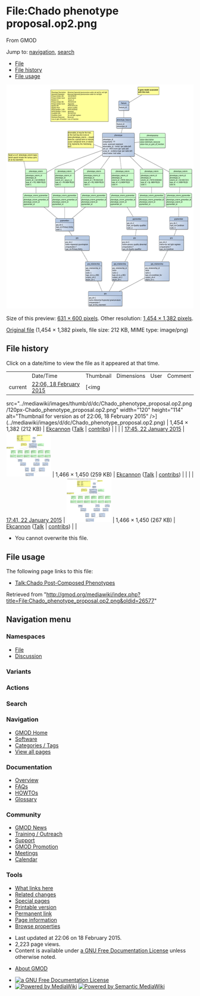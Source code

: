 <div id="mw-page-base" class="noprint">

</div>

<div id="mw-head-base" class="noprint">

</div>

<div id="content" class="mw-body" role="main">

<span id="top"></span>

<div id="mw-js-message" style="display:none;">

</div>



# <span dir="auto">File:Chado phenotype proposal.op2.png</span>

<div id="bodyContent">

<div id="siteSub">

From GMOD

</div>

<div id="contentSub">

</div>

<div id="jump-to-nav" class="mw-jump">

Jump to: [navigation](#mw-navigation), [search](#p-search)

</div>

<div id="mw-content-text">

- [File](#file)
- [File history](#filehistory)
- [File usage](#filelinks)

<div id="file" class="fullImageLink">

[<img
src="../mediawiki/images/thumb/d/dc/Chado_phenotype_proposal.op2.png/631px-Chado_phenotype_proposal.op2.png"
srcset="../mediawiki/images/thumb/d/dc/Chado_phenotype_proposal.op2.png/947px-Chado_phenotype_proposal.op2.png 1.5x, ../mediawiki/images/thumb/d/dc/Chado_phenotype_proposal.op2.png/1262px-Chado_phenotype_proposal.op2.png 2x"
width="631" height="600" alt="File:Chado phenotype proposal.op2.png" />](../mediawiki/images/d/dc/Chado_phenotype_proposal.op2.png)

<div class="mw-filepage-resolutioninfo">

Size of this preview: <a
href="../mediawiki/images/thumb/d/dc/Chado_phenotype_proposal.op2.png/631px-Chado_phenotype_proposal.op2.png"
class="mw-thumbnail-link">631 × 600 pixels</a>.
<span class="mw-filepage-other-resolutions">Other resolution:
<a href="../mediawiki/images/d/dc/Chado_phenotype_proposal.op2.png"
class="mw-thumbnail-link">1,454 × 1,382 pixels</a>.</span>

</div>

</div>

<div class="fullMedia">

<a href="../mediawiki/images/d/dc/Chado_phenotype_proposal.op2.png"
class="internal" title="Chado phenotype proposal.op2.png">Original
file</a> ‎<span class="fileInfo">(1,454 × 1,382 pixels, file size: 212
KB, MIME type: image/png)</span>

</div>

<div id="mw-imagepage-content" class="mw-content-ltr" lang="en"
dir="ltr">

</div>

## File history

<div id="mw-imagepage-section-filehistory">

Click on a date/time to view the file as it appeared at that time.

|  |  |  |  |  |  |
|----|----|----|----|----|----|
|  | Date/Time | Thumbnail | Dimensions | User | Comment |
| current | [22:06, 18 February 2015](../mediawiki/images/d/dc/Chado_phenotype_proposal.op2.png) | [<img
src="../mediawiki/images/thumb/d/dc/Chado_phenotype_proposal.op2.png/120px-Chado_phenotype_proposal.op2.png"
width="120" height="114"
alt="Thumbnail for version as of 22:06, 18 February 2015" />](../mediawiki/images/d/dc/Chado_phenotype_proposal.op2.png) | 1,454 × 1,382 <span style="white-space: nowrap;">(212 KB)</span> | <a
href="http://gmod.org/mediawiki/index.php?title=User:Ekcannon&amp;action=edit&amp;redlink=1"
class="new mw-userlink"
title="User:Ekcannon (page does not exist)">Ekcannon</a> <span style="white-space: nowrap;"> <span class="mw-usertoollinks">(<a
href="http://gmod.org/mediawiki/index.php?title=User_talk:Ekcannon&amp;action=edit&amp;redlink=1"
class="new" title="User talk:Ekcannon (page does not exist)">Talk</a> \| [contribs](Special:Contributions/Ekcannon "Special:Contributions/Ekcannon"))</span></span> |  |
|  | [17:45, 22 January 2015](../mediawiki/images/archive/d/dc/20150218220630!Chado_phenotype_proposal.op2.png) | [<img
src="../mediawiki/images/thumb/archive/d/dc/20150218220630!Chado_phenotype_proposal.op2.png/120px-Chado_phenotype_proposal.op2.png"
width="120" height="119"
alt="Thumbnail for version as of 17:45, 22 January 2015" />](../mediawiki/images/archive/d/dc/20150218220630!Chado_phenotype_proposal.op2.png) | 1,466 × 1,450 <span style="white-space: nowrap;">(259 KB)</span> | <a
href="http://gmod.org/mediawiki/index.php?title=User:Ekcannon&amp;action=edit&amp;redlink=1"
class="new mw-userlink"
title="User:Ekcannon (page does not exist)">Ekcannon</a> <span style="white-space: nowrap;"> <span class="mw-usertoollinks">(<a
href="http://gmod.org/mediawiki/index.php?title=User_talk:Ekcannon&amp;action=edit&amp;redlink=1"
class="new" title="User talk:Ekcannon (page does not exist)">Talk</a> \| [contribs](Special:Contributions/Ekcannon "Special:Contributions/Ekcannon"))</span></span> |  |
|  | [17:41, 22 January 2015](../mediawiki/images/archive/d/dc/20150122174529!Chado_phenotype_proposal.op2.png) | [<img
src="../mediawiki/images/thumb/archive/d/dc/20150122174529!Chado_phenotype_proposal.op2.png/120px-Chado_phenotype_proposal.op2.png"
width="120" height="119"
alt="Thumbnail for version as of 17:41, 22 January 2015" />](../mediawiki/images/archive/d/dc/20150122174529!Chado_phenotype_proposal.op2.png) | 1,466 × 1,450 <span style="white-space: nowrap;">(267 KB)</span> | <a
href="http://gmod.org/mediawiki/index.php?title=User:Ekcannon&amp;action=edit&amp;redlink=1"
class="new mw-userlink"
title="User:Ekcannon (page does not exist)">Ekcannon</a> <span style="white-space: nowrap;"> <span class="mw-usertoollinks">(<a
href="http://gmod.org/mediawiki/index.php?title=User_talk:Ekcannon&amp;action=edit&amp;redlink=1"
class="new" title="User talk:Ekcannon (page does not exist)">Talk</a> \| [contribs](Special:Contributions/Ekcannon "Special:Contributions/Ekcannon"))</span></span> |  |

</div>

- <span id="mw-imagepage-upload-disallowed">You cannot overwrite this
  file.</span>

## File usage

<div id="mw-imagepage-section-linkstoimage">

The following page links to this file:

- [Talk:Chado Post-Composed
  Phenotypes](Talk:Chado_Post-Composed_Phenotypes "Talk:Chado Post-Composed Phenotypes")

</div>

</div>

<div class="printfooter">

Retrieved from
"<http://gmod.org/mediawiki/index.php?title=File:Chado_phenotype_proposal.op2.png&oldid=26577>"

</div>

<div id="catlinks" class="catlinks catlinks-allhidden">

</div>

<div class="visualClear">

</div>

</div>

</div>

<div id="mw-navigation">

## Navigation menu

<div id="mw-head">



<div id="left-navigation">

<div id="p-namespaces" class="vectorTabs" role="navigation"
aria-labelledby="p-namespaces-label">

### Namespaces

- <span id="ca-nstab-image"><a href="File:Chado_phenotype_proposal.op2.png" accesskey="c"
  title="View the file page [c]">File</a></span>
- <span id="ca-talk"><a
  href="http://gmod.org/mediawiki/index.php?title=File_talk:Chado_phenotype_proposal.op2.png&amp;action=edit&amp;redlink=1"
  accesskey="t"
  title="Discussion about the content page [t]">Discussion</a></span>

</div>

<div id="p-variants" class="vectorMenu emptyPortlet" role="navigation"
aria-labelledby="p-variants-label">

### 

### Variants[](#)

<div class="menu">

</div>

</div>

</div>

<div id="right-navigation">



<div id="p-cactions" class="vectorMenu emptyPortlet" role="navigation"
aria-labelledby="p-cactions-label">

### Actions[](#)

<div class="menu">

</div>

</div>

<div id="p-search" role="search">

### Search

<div id="simpleSearch">

</div>

</div>

</div>

</div>

<div id="mw-panel">

<div id="p-logo" role="banner">

<a href="Main_Page"
style="background-image: url(../images/GMOD-cogs.png);"
title="Visit the main page"></a>

</div>

<div id="p-Navigation" class="portal" role="navigation"
aria-labelledby="p-Navigation-label">

### Navigation

<div class="body">

- <span id="n-GMOD-Home">[GMOD Home](Main_Page)</span>
- <span id="n-Software">[Software](GMOD_Components)</span>
- <span id="n-Categories-.2F-Tags">[Categories /
  Tags](Categories)</span>
- <span id="n-View-all-pages">[View all pages](Special:AllPages)</span>

</div>

</div>

<div id="p-Documentation" class="portal" role="navigation"
aria-labelledby="p-Documentation-label">

### Documentation

<div class="body">

- <span id="n-Overview">[Overview](Overview)</span>
- <span id="n-FAQs">[FAQs](Category:FAQ)</span>
- <span id="n-HOWTOs">[HOWTOs](Category:HOWTO)</span>
- <span id="n-Glossary">[Glossary](Glossary)</span>

</div>

</div>

<div id="p-Community" class="portal" role="navigation"
aria-labelledby="p-Community-label">

### Community

<div class="body">

- <span id="n-GMOD-News">[GMOD News](GMOD_News)</span>
- <span id="n-Training-.2F-Outreach">[Training /
  Outreach](Training_and_Outreach)</span>
- <span id="n-Support">[Support](Support)</span>
- <span id="n-GMOD-Promotion">[GMOD Promotion](GMOD_Promotion)</span>
- <span id="n-Meetings">[Meetings](Meetings)</span>
- <span id="n-Calendar">[Calendar](Calendar)</span>

</div>

</div>

<div id="p-tb" class="portal" role="navigation"
aria-labelledby="p-tb-label">

### Tools

<div class="body">

- <span id="t-whatlinkshere"><a href="Special:WhatLinksHere/File:Chado_phenotype_proposal.op2.png"
  accesskey="j" title="A list of all wiki pages that link here [j]">What
  links here</a></span>
- <span id="t-recentchangeslinked"><a
  href="Special:RecentChangesLinked/File:Chado_phenotype_proposal.op2.png"
  accesskey="k"
  title="Recent changes in pages linked from this page [k]">Related
  changes</a></span>
- <span id="t-specialpages"><a href="Special:SpecialPages" accesskey="q"
  title="A list of all special pages [q]">Special pages</a></span>
- <span id="t-print"><a
  href="http://gmod.org/mediawiki/index.php?title=File:Chado_phenotype_proposal.op2.png&amp;printable=yes"
  rel="alternate" accesskey="p"
  title="Printable version of this page [p]">Printable version</a></span>
- <span id="t-permalink">[Permanent
  link](http://gmod.org/mediawiki/index.php?title=File:Chado_phenotype_proposal.op2.png&oldid=26577 "Permanent link to this revision of the page")</span>
- <span id="t-info">[Page
  information](http://gmod.org/mediawiki/index.php?title=File:Chado_phenotype_proposal.op2.png&action=info)</span>
- <span id="t-smwbrowselink"><a href="Special:Browse/File:Chado_phenotype_proposal.op2.png"
  rel="smw-browse">Browse properties</a></span>

</div>

</div>

</div>

</div>

<div id="footer" role="contentinfo">

- <span id="footer-info-lastmod">Last updated at 22:06 on 18 February
  2015.</span>
- <span id="footer-info-viewcount">2,223 page views.</span>
- <span id="footer-info-copyright">Content is available under
  <a href="http://www.gnu.org/licenses/fdl-1.3.html" class="external"
  rel="nofollow">a GNU Free Documentation License</a> unless otherwise
  noted.</span>

<!-- -->

- <span id="footer-places-about">[About
  GMOD](GMOD:About "GMOD:About")</span>

<!-- -->

- <span id="footer-copyrightico">[<img src="http://www.gnu.org/graphics/gfdl-logo-small.png" width="88"
  height="31" alt="a GNU Free Documentation License" />](http://www.gnu.org/licenses/fdl-1.3.html)</span>
- <span id="footer-poweredbyico">[<img
  src="../mediawiki/skins/common/images/poweredby_mediawiki_88x31.png"
  width="88" height="31" alt="Powered by MediaWiki" />](http://www.mediawiki.org/)
  [<img
  src="../mediawiki/extensions/SemanticMediaWiki/resources/images/smw_button.png"
  width="88" height="31" alt="Powered by Semantic MediaWiki" />](https://www.semantic-mediawiki.org/wiki/Semantic_MediaWiki)</span>

<div style="clear:both">

</div>

</div>
